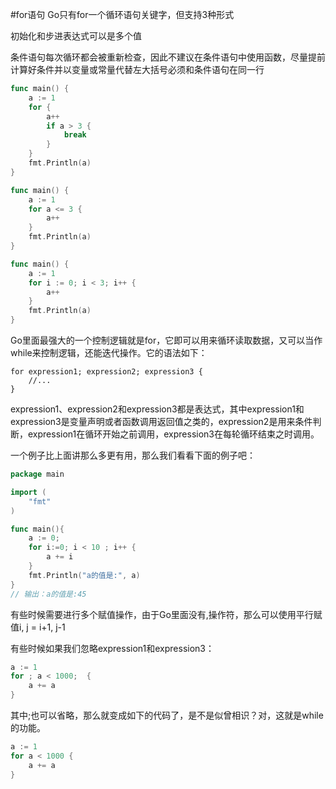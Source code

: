 #for语句
Go只有for一个循环语句关键字，但支持3种形式

初始化和步进表达式可以是多个值

条件语句每次循环都会被重新检查，因此不建议在条件语句中使用函数，尽量提前计算好条件并以变量或常量代替左大括号必须和条件语句在同一行
```go
func main() {
    a := 1
    for {
        a++
        if a > 3 {
            break
        }
    }
    fmt.Println(a)
}
```
```go
func main() {
    a := 1
    for a <= 3 {
        a++
    }
    fmt.Println(a)
}
```
```go
func main() {
    a := 1
    for i := 0; i < 3; i++ {
        a++
    }
    fmt.Println(a)
}
```
Go里面最强大的一个控制逻辑就是for，它即可以用来循环读取数据，又可以当作while来控制逻辑，还能迭代操作。它的语法如下：
```text
for expression1; expression2; expression3 {
    //...
}
```
expression1、expression2和expression3都是表达式，其中expression1和expression3是变量声明或者函数调用返回值之类的，expression2是用来条件判断，expression1在循环开始之前调用，expression3在每轮循环结束之时调用。

一个例子比上面讲那么多更有用，那么我们看看下面的例子吧：
```go
package main

import (
    "fmt"
)

func main(){
    a := 0;
    for i:=0; i < 10 ; i++ {
        a += i
    }
    fmt.Println("a的值是:", a)
}
// 输出：a的值是:45
```
有些时候需要进行多个赋值操作，由于Go里面没有,操作符，那么可以使用平行赋值i, j = i+1, j-1

有些时候如果我们忽略expression1和expression3：
```go
a := 1
for ; a < 1000;  {
    a += a
}
```
其中;也可以省略，那么就变成如下的代码了，是不是似曾相识？对，这就是while的功能。
```go
a := 1
for a < 1000 {
    a += a
}
```

